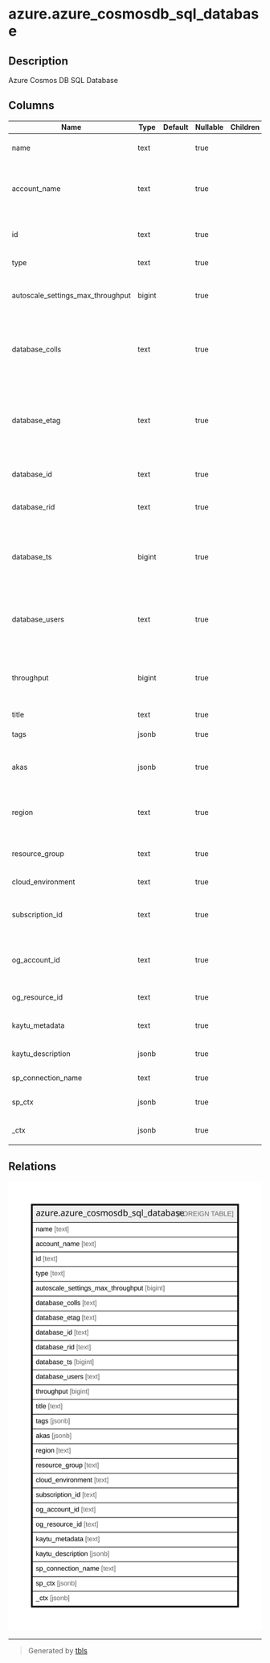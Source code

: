 # azure.azure_cosmosdb_sql_database

## Description

Azure Cosmos DB SQL Database

## Columns

| Name | Type | Default | Nullable | Children | Parents | Comment |
| ---- | ---- | ------- | -------- | -------- | ------- | ------- |
| name | text |  | true |  |  | The friendly name that identifies the sql database. |
| account_name | text |  | true |  |  | The friendly name that identifies the database account in which the database is created. |
| id | text |  | true |  |  | Contains ID to identify a sql database uniquely. |
| type | text |  | true |  |  | Type of the resource. |
| autoscale_settings_max_throughput | bigint |  | true |  |  | Contains maximum throughput, the resource can scale up to. |
| database_colls | text |  | true |  |  | A system generated property that specified the addressable path of the collections resource. |
| database_etag | text |  | true |  |  | A system generated property representing the resource etag required for optimistic concurrency control. |
| database_id | text |  | true |  |  | Name of the Cosmos DB SQL database. |
| database_rid | text |  | true |  |  | A system generated unique identifier for database. |
| database_ts | bigint |  | true |  |  | A system generated property that denotes the last updated timestamp of the resource. |
| database_users | text |  | true |  |  | A system generated property that specifies the addressable path of the users resource. |
| throughput | bigint |  | true |  |  | Contains the value of the Cosmos DB resource throughput or autoscaleSettings. |
| title | text |  | true |  |  | Title of the resource. |
| tags | jsonb |  | true |  |  | A map of tags for the resource. |
| akas | jsonb |  | true |  |  | Array of globally unique identifier strings (also known as) for the resource. |
| region | text |  | true |  |  | The Azure region/location in which the resource is located. |
| resource_group | text |  | true |  |  | The resource group which holds this resource. |
| cloud_environment | text |  | true |  |  | The Azure Cloud Environment. |
| subscription_id | text |  | true |  |  | The Azure Subscription ID in which the resource is located. |
| og_account_id | text |  | true |  |  | The Platform Account ID in which the resource is located. |
| og_resource_id | text |  | true |  |  | The unique ID of the resource in opengovernance. |
| kaytu_metadata | text |  | true |  |  | Platform Metadata of the Azure resource. |
| kaytu_description | jsonb |  | true |  |  | The full model description of the resource |
| sp_connection_name | text |  | true |  |  | Steampipe connection name. |
| sp_ctx | jsonb |  | true |  |  | Steampipe context in JSON form. |
| _ctx | jsonb |  | true |  |  | Steampipe context in JSON form. |

## Relations

![er](azure.azure_cosmosdb_sql_database.svg)

---

> Generated by [tbls](https://github.com/k1LoW/tbls)
